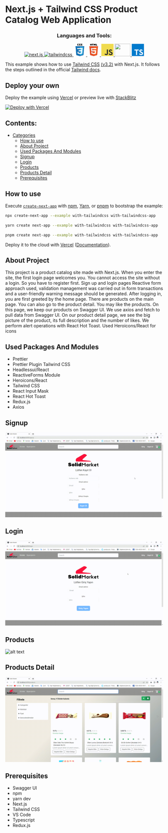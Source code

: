# Next.js + Tailwind CSS Product Catalog Web Application



<h3 align="center">Languages and Tools:</h3>
<p align="center"> <a href="https://nextjs.org/" target="_blank" rel="noreferrer"> <img src="https://upload.wikimedia.org/wikipedia/commons/thumb/8/8e/Nextjs-logo.svg/1200px-Nextjs-logo.svg.png" alt="next.js" width="40" height="40"/> </a> <a href="https://tailwindcss.com/" target="_blank" rel="noreferrer"> <img src="https://upload.wikimedia.org/wikipedia/commons/thumb/d/d5/Tailwind_CSS_Logo.svg/2048px-Tailwind_CSS_Logo.svg.png" alt="tailwindcss" width="40" height="40"/> </a> <a href="https://www.w3schools.com/css/" target="_blank" rel="noreferrer"> <img src="https://raw.githubusercontent.com/devicons/devicon/master/icons/css3/css3-original-wordmark.svg" alt="css3" width="40" height="40"/> </a></a> <a href="https://www.w3.org/html/" target="_blank" rel="noreferrer"> <img src="https://raw.githubusercontent.com/devicons/devicon/master/icons/html5/html5-original-wordmark.svg" alt="html5" width="40" height="40"/> </a> <a href="https://developer.mozilla.org/en-US/docs/Web/JavaScript" target="_blank" rel="noreferrer"> <img src="https://raw.githubusercontent.com/devicons/devicon/master/icons/javascript/javascript-original.svg" alt="javascript" width="40" height="40"/> </a> <a href="https://redux.js.org/" target="_blank" rel="noreferrer"> <img src="https://miro.medium.com/max/312/1*SRL22ADht1NU4LXUeU4YVg.png" width="50" height="40"/> </a> <a href="https://www.typescriptlang.org/" target="_blank" rel="noreferrer"> <img src="https://raw.githubusercontent.com/devicons/devicon/master/icons/typescript/typescript-original.svg" alt="typescript" width="40" height="40"/> </a>

This example shows how to use [Tailwind CSS](https://tailwindcss.com/) [(v3.2)](https://tailwindcss.com/blog/tailwindcss-v3-2) with Next.js. It follows the steps outlined in the official [Tailwind docs](https://tailwindcss.com/docs/guides/nextjs).

## Deploy your own

Deploy the example using [Vercel](https://vercel.com?utm_source=github&utm_medium=readme&utm_campaign=next-example) or preview live with [StackBlitz](https://stackblitz.com/github/vercel/next.js/tree/canary/examples/with-tailwindcss)

[![Deploy with Vercel](https://vercel.com/button)](https://vercel.com/new/git/external?repository-url=https://github.com/vercel/next.js/tree/canary/examples/with-tailwindcss&project-name=with-tailwindcss&repository-name=with-tailwindcss)

## Contents:
 - [Categories](#categories)
      - [How to use](#how-to-use)
      - [About Project](#about-project)
      - [Used Packages And Modules](#used-packages-and-modules)
      - [Signup](#signup)
      - [Login](#login)
      - [Products](#products)
      - [Products Detail](#products-detail)
      - [Prerequisites](#prerequisites)

## How to use

Execute [`create-next-app`](https://github.com/vercel/next.js/tree/canary/packages/create-next-app) with [npm](https://docs.npmjs.com/cli/init), [Yarn](https://yarnpkg.com/lang/en/docs/cli/create/), or [pnpm](https://pnpm.io) to bootstrap the example:

```bash
npx create-next-app --example with-tailwindcss with-tailwindcss-app
```

```bash
yarn create next-app --example with-tailwindcss with-tailwindcss-app
```

```bash
pnpm create next-app --example with-tailwindcss with-tailwindcss-app
```

Deploy it to the cloud with [Vercel](https://vercel.com/new?utm_source=github&utm_medium=readme&utm_campaign=next-example) ([Documentation](https://nextjs.org/docs/deployment)).

## About Project

This project is a product catalog site made with Next.js. When you enter the site, the first login page welcomes you. You cannot access the site without a login. So you have to register first. Sign up and login pages Reactive form approach used, validation management was carried out in form transactions and a user-friendly warning message should be generated. After logging in, you are first greeted by the home page. There are products on the main page. You can also go to the product detail. You may like the products. On this page, we keep our products on Swagger UI. We use axios and fetch to pull data from Swagger UI. On our product detail page, we see the big picture of the product, its full description and the number of likes. We perform alert operations with React Hot Toast. Used Heroicons/React for icons

## Used Packages And Modules

- Prettier
- Prettier Plugin Tailwind CSS
- Headlessui/React
- ReactiveForms Module
- Heroicons/React
- Tailwind CSS
- React Input Mask
- React Hot Toast
- Redux.js
- Axios

## Signup

![alt text](https://github.com/Selahaddin64/E-Ticaret-Sitesi/blob/master/src/Images/signup.gif)

## Login

![alt text](https://github.com/Selahaddin64/E-Ticaret-Sitesi/blob/master/src/Images/login.gif)

## Products

![alt text](https://github.com/Selahaddin64/E-Ticaret-Sitesi/blob/master/src/Images/products.gif)

## Products Detail

![alt text](https://github.com/Selahaddin64/E-Ticaret-Sitesi/blob/master/src/Images/detail.gif)

## Prerequisites
- Swagger UI
- npm
- yarn dev
- Next.js
- Tailwind CSS
- VS Code
- Typescript
- Redux.js
